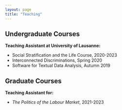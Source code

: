 ```yaml
---
layout: page
title: "Teaching"
---
```


## Undergraduate Courses
**Teaching Assistant at University of Lausanne:**
- Social Stratification and the Life Course, 2020-2023
- Interconnected Discriminations, Spring 2020
- Software for Textual Data Analysis, Autumn 2019

## Graduate Courses
**Teaching Assistant for:**
- *The Politics of the Labour Market*, 2021-2023

